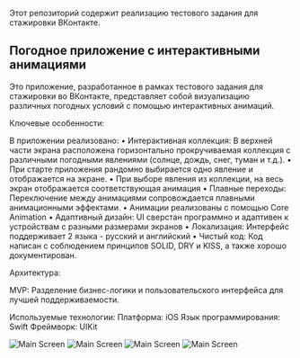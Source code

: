 Этот репозиторий содержит реализацию тестового задания для стажировки ВКонтакте.

## Погодное приложение с интерактивными анимациями

Это приложение, разработанное в рамках тестового задания для стажировки во ВКонтакте, представляет собой визуализацию различных погодных условий с помощью интерактивных анимаций.

Ключевые особенности:

В приложении реализовано:
• Интерактивная коллекция: 
В верхней части экрана расположена горизонтально прокручиваемая коллекция с различными погодными явлениями
(солнце, дождь, снег, туман и т.д.).
• При старте приложения рандомно выбирается одно явление и отображается на экране.
• При выборе явления из коллекции, на весь экран отображается соответствующая анимация
• Плавные переходы: Переключение между анимациями сопровождается плавными анимационными эффектами.
• Анимации реализованы с помощью Core Animation 
• Адаптивный дизайн: UI сверстан программно и адаптивен к устройствам с разными размерами экранов
• Локализация: Интерфейс поддерживает 2 языка - русский и английский 
• Чистый код: Код написан с соблюдением принципов SOLID, DRY и KISS, а также хорошо документирован.

Архитектура:

MVP: Разделение бизнес-логики и пользовательского интерфейса для лучшей поддерживаемости.

Используемые технологии:
Платформа: iOS 
Язык программирования: Swift 
Фреймворк: UIKit 

![Main Screen](https://github.com/LiliyaAndreeva/Weather-conditions/blob/main/Simulator%20Screenshot%20-%20iPhone%2015%20Pro%20Max%20-%202024-07-20%20at%2012.15.38.png)
![Main Screen](https://github.com/LiliyaAndreeva/Weather-conditions/blob/main/Simulator%20Screenshot%20-%20iPhone%2015%20Pro%20Max%20-%202024-07-20%20at%2012.15.41.png)
![Main Screen](https://github.com/LiliyaAndreeva/Weather-conditions/blob/main/Simulator%20Screenshot%20-%20iPhone%20SE%20(3rd%20generation)%20-%202024-07-20%20at%2012.14.03.png)
![Main Screen](https://github.com/LiliyaAndreeva/Weather-conditions/blob/main/Simulator%20Screenshot%20-%20iPhone%20SE%20(3rd%20generation)%20-%202024-07-20%20at%2012.14.07.png)
